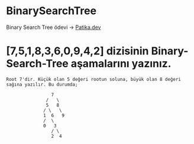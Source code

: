 # BinarySearchTree
Binary Search Tree ödevi -> 
[Patika.dev](https://app.patika.dev)

# [7,5,1,8,3,6,0,9,4,2] dizisinin Binary-Search-Tree aşamalarını yazınız. 
```
Root 7'dir. Küçük olan 5 değeri rootun soluna, büyük olan 8 değeri sağına yazılır. Bu durumda;

                 7
               /   \
               5   8
              / \   \
              1  6   9
              /  \
              0   3
                 / \
                 2  4
```